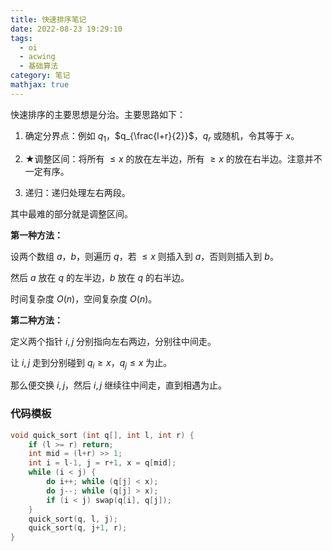 ```yaml
---
title: 快速排序笔记
date: 2022-08-23 19:29:10
tags:
  - oi
  - acwing
  - 基础算法
category: 笔记
mathjax: true
---
```

快速排序的主要思想是分治。主要思路如下：

1. 确定分界点：例如 $q_1$，$q_{\frac{l+r}{2}}$，$q_r$ 或随机，令其等于 $x$。

2. ★调整区间：将所有 $\leq x$ 的放在左半边，所有 $\geq x$ 的放在右半边。注意并不一定有序。

3. 递归：递归处理左右两段。

其中最难的部分就是调整区间。

**第一种方法：**

设两个数组 $a$，$b$，则遍历 $q$，若 $\leq x$ 则插入到 $a$，否则则插入到 $b$。

然后 $a$ 放在 $q$ 的左半边，$b$ 放在 $q$ 的右半边。

时间复杂度 $O(n)$，空间复杂度 $O(n)$。

**第二种方法：**

定义两个指针 $i, j$ 分别指向左右两边，分别往中间走。

让 $i, j$ 走到分别碰到 $q_i \geq x$，$q_j \leq x$ 为止。

那么便交换 $i, j$，然后 $i, j$ 继续往中间走，直到相遇为止。

### 代码模板

```c++
void quick_sort (int q[], int l, int r) {
    if (l >= r) return;
    int mid = (l+r) >> 1;
    int i = l-1, j = r+1, x = q[mid];
    while (i < j) {
        do i++; while (q[j] < x);
        do j--; while (q[j] > x);
        if (i < j) swap(q[i], q[j]);
    }
    quick_sort(q, l, j);
    quick_sort(q, j+1, r);
}
```